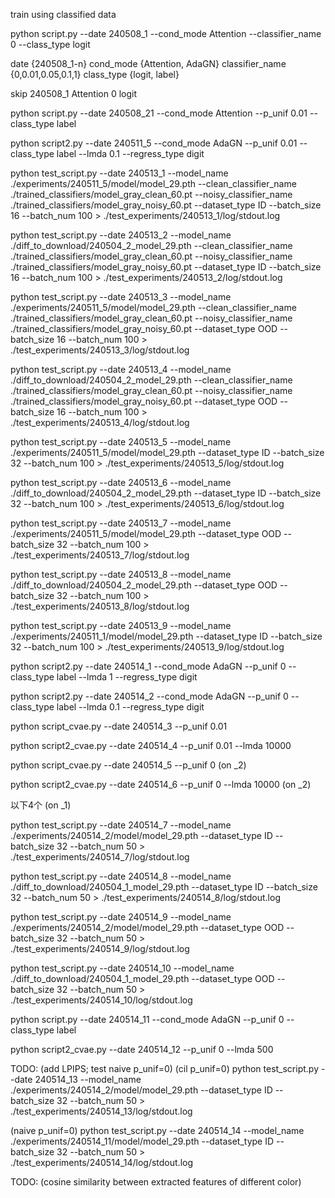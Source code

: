 train using classified data

python script.py --date 240508_1 --cond_mode Attention --classifier_name 0 --class_type logit

date {240508_1-n}
cond_mode {Attention, AdaGN}
classifier_name {0,0.01,0.05,0.1,1}
class_type {logit, label}

skip 240508_1 Attention 0 logit

python script.py --date 240508_21 --cond_mode Attention --p_unif 0.01 --class_type label

python script2.py --date 240511_5 --cond_mode AdaGN --p_unif 0.01 --class_type label --lmda 0.1 --regress_type digit


python test_script.py --date 240513_1 --model_name ./experiments/240511_5/model/model_29.pth --clean_classifier_name ./trained_classifiers/model_gray_clean_60.pt --noisy_classifier_name ./trained_classifiers/model_gray_noisy_60.pt --dataset_type ID --batch_size 16 --batch_num 100 > ./test_experiments/240513_1/log/stdout.log

python test_script.py --date 240513_2 --model_name ./diff_to_download/240504_2_model_29.pth --clean_classifier_name ./trained_classifiers/model_gray_clean_60.pt --noisy_classifier_name ./trained_classifiers/model_gray_noisy_60.pt --dataset_type ID --batch_size 16 --batch_num 100 > ./test_experiments/240513_2/log/stdout.log

python test_script.py --date 240513_3 --model_name ./experiments/240511_5/model/model_29.pth --clean_classifier_name ./trained_classifiers/model_gray_clean_60.pt --noisy_classifier_name ./trained_classifiers/model_gray_noisy_60.pt --dataset_type OOD --batch_size 16 --batch_num 100 > ./test_experiments/240513_3/log/stdout.log

python test_script.py --date 240513_4 --model_name ./diff_to_download/240504_2_model_29.pth --clean_classifier_name ./trained_classifiers/model_gray_clean_60.pt --noisy_classifier_name ./trained_classifiers/model_gray_noisy_60.pt --dataset_type OOD --batch_size 16 --batch_num 100 > ./test_experiments/240513_4/log/stdout.log

python test_script.py --date 240513_5 --model_name ./experiments/240511_5/model/model_29.pth  --dataset_type ID --batch_size 32 --batch_num 100 > ./test_experiments/240513_5/log/stdout.log

python test_script.py --date 240513_6 --model_name ./diff_to_download/240504_2_model_29.pth  --dataset_type ID --batch_size 32 --batch_num 100 > ./test_experiments/240513_6/log/stdout.log

python test_script.py --date 240513_7 --model_name ./experiments/240511_5/model/model_29.pth  --dataset_type OOD --batch_size 32 --batch_num 100 > ./test_experiments/240513_7/log/stdout.log

python test_script.py --date 240513_8 --model_name ./diff_to_download/240504_2_model_29.pth  --dataset_type OOD --batch_size 32 --batch_num 100 > ./test_experiments/240513_8/log/stdout.log

python test_script.py --date 240513_9 --model_name ./experiments/240511_1/model/model_29.pth  --dataset_type ID --batch_size 32 --batch_num 100 > ./test_experiments/240513_9/log/stdout.log


python script2.py --date 240514_1 --cond_mode AdaGN --p_unif 0 --class_type label --lmda 1 --regress_type digit

python script2.py --date 240514_2 --cond_mode AdaGN --p_unif 0 --class_type label --lmda 0.1 --regress_type digit

python script_cvae.py --date 240514_3 --p_unif 0.01

python script2_cvae.py --date 240514_4 --p_unif 0.01 --lmda 10000


python script_cvae.py --date 240514_5 --p_unif 0 (on _2)

python script2_cvae.py --date 240514_6 --p_unif 0 --lmda 10000  (on _2)

以下4个 (on _1)

python test_script.py --date 240514_7 --model_name ./experiments/240514_2/model/model_29.pth  --dataset_type ID --batch_size 32 --batch_num 50 > ./test_experiments/240514_7/log/stdout.log

python test_script.py --date 240514_8 --model_name ./diff_to_download/240504_1_model_29.pth  --dataset_type ID --batch_size 32 --batch_num 50 > ./test_experiments/240514_8/log/stdout.log

python test_script.py --date 240514_9 --model_name ./experiments/240514_2/model/model_29.pth  --dataset_type OOD --batch_size 32 --batch_num 50 > ./test_experiments/240514_9/log/stdout.log

python test_script.py --date 240514_10 --model_name ./diff_to_download/240504_1_model_29.pth  --dataset_type OOD --batch_size 32 --batch_num 50 > ./test_experiments/240514_10/log/stdout.log

python script.py --date 240514_11 --cond_mode AdaGN --p_unif 0 --class_type label

python script2_cvae.py --date 240514_12 --p_unif 0 --lmda 500 

TODO: (add LPIPS; test naive p_unif=0)
(cil p_unif=0)
python test_script.py --date 240514_13 --model_name ./experiments/240514_2/model/model_29.pth  --dataset_type ID --batch_size 32 --batch_num 50 > ./test_experiments/240514_13/log/stdout.log

(naive p_unif=0)
python test_script.py --date 240514_14 --model_name ./experiments/240514_11/model/model_29.pth  --dataset_type ID --batch_size 32 --batch_num 50 > ./test_experiments/240514_14/log/stdout.log


TODO: (cosine similarity between extracted features of different color)